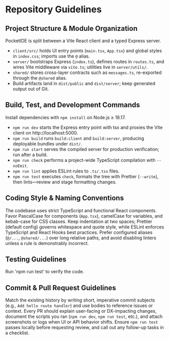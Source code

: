 # Repository Guidelines

## Project Structure & Module Organization

PocketIDE is split between a Vite React client and a typed Express server.

- `client/src/` holds UI entry points (`main.tsx`, `App.tsx`) and global styles in `index.css`; imports use the `@` alias.
- `server/` bootstraps Express (`index.ts`), defines routes in `routes.ts`, and wires Vite middleware via `vite.ts`; utilities live in `server/utils/`.
- `shared/` stores cross-layer contracts such as `messages.ts`, re-exported through the `@shared` alias.
- Build artifacts land in `dist/public` and `dist/server`; keep generated output out of Git.

## Build, Test, and Development Commands

Install dependencies with `npm install` on Node.js ≥ 18.17.

- `npm run dev` starts the Express entry point with tsx and proxies the Vite client on http://localhost:5000.
- `npm run build` runs `build:client` and `build:server`, producing deployable bundles under `dist/`.
- `npm run start` serves the compiled server for production verification; run after a build.
- `npm run check` performs a project-wide TypeScript compilation with `--noEmit`.
- `npm run lint` applies ESLint rules to `.ts/.tsx` files.
- `npm run test` executes `check`, formats the tree with Prettier (`--write`), then lints—review and stage formatting changes.

## Coding Style & Naming Conventions

The codebase uses strict TypeScript and functional React components. Favor PascalCase for components (`App.tsx`), camelCase for variables, and kebab-case for CSS classes. Keep indentation at two spaces; Prettier (default config) governs whitespace and quote style, while ESLint enforces TypeScript and React Hooks best practices. Prefer configured aliases (`@/...`, `@shared/...`) over long relative paths, and avoid disabling linters unless a rule is demonstrably incorrect.

## Testing Guidelines

Run 'npm run test' to verify the code.

## Commit & Pull Request Guidelines

Match the existing history by writing short, imperative commit subjects (e.g., `Add hello route handler`) and use bodies to reference issues or context. Every PR should explain user-facing or DX-impacting changes, document the scripts you ran (`npm run dev`, `npm run test`, etc.), and attach screenshots or logs when UI or API behavior shifts. Ensure `npm run test` passes locally before requesting review, and call out any follow-up tasks in a checklist.
